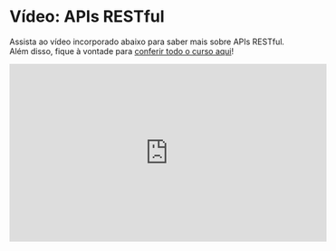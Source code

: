 # Vídeo: APIs RESTful

Assista ao vídeo incorporado abaixo para saber mais sobre APIs RESTful. Além disso, fique à vontade para [conferir todo o curso aqui](https://www.youtube.com/watch?v=GZvSYJDk-us)!

<iframe 
  width="560" height="315" 
  src="https://www.youtube.com/embed/GZvSYJDk-us?start=1320" 
  frameborder="0" allowfullscreen>
</iframe>
